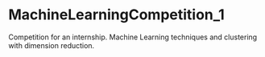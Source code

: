 # MachineLearningCompetition_1
Competition for an internship. Machine Learning techniques and clustering with dimension reduction.
